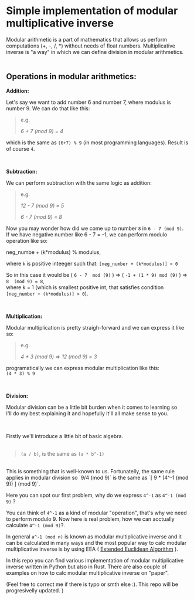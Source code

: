# Simple implementation of modular multiplicative inverse

Modular arithmetic is a part of mathematics that allows us perform computations (+, -, /, *) without needs of float numbers. Multiplicative inverse is "a way" in which we can define division in modular arithmetics.<br><br>

## Operations in modular arithmetics:

__Addition:__  

Let's say we want to add number 6 and number 7, where modulus is number 9. We can do that like this: 

> e.g.  
>
> _6 + 7 (mod 9) = 4_

which is the same as `(6+7) % 9` (in most programming languages). Result is of course `4`.

<br>

__Subtraction:__  

We can perform subtraction with the same logic as addition:

> e.g.  
>
> _12 - 7 (mod 9) = 5_
>
>_6 - 7 (mod 9) = 8_

Now you may wonder how did we come up to number `8` in  `6 - 7 (mod 9)`.   
If we have negative number like 6 - 7 = -1, we can perform modulo operation like so:    

neg_numbe + (k*modulus) % modulus,

where `k` is positive inteeger such that: `[neg_number + (k*modulus)] > 0`
<br>

So in this case it would be ( `6 - 7  mod (9)` )  =>  ( `-1 + (1 * 9) mod (9)` ) => `8  (mod 9) = 8`,   
where k = 1 (which is smallest positive int, that satisfies condition `[neg_number + (k*modulus)] > 0`).

<br>

__Multiplication:__

Modular multiplication is pretty straigh-forward and we can express it like so:  

> e.g.  
>
> _4 * 3 (mod 9)_ => _12 (mod 9) = 3_

programatically we can express modular multiplication like this:  
`(4 * 3) % 9`

<br>

__Division:__

Modular division can be a little bit burden when it comes to learning so  
I'll do my best explaining it and hopefully it'll all make sense to you.  
  
<br>

Firstly we'll introduce a little bit of basic algebra.  
<br>
> `(a / b)`, is the same as `(a * b^-1)`

<br>
This is something that is well-known to us. Fortunatelly, the same rule applies  
in modular division so `9/4 (mod 9)` is the same as `[ 9 * (4^-1 (mod 9)) ] (mod 9)`.  
  

 Here you can spot our first problem, why do we express `4^-1` as `4^-1 (mod 9)` ?   

 You can think of `4^-1` as a kind of modular "operation", that's why we need to perform modulo 9. Now here is real problem,  how we can acctually calculate `4^-1 (mod 9)`?.  

 In general `a^-1 (mod n)` is known as modular multiplicative inverse and it can be calculated in many ways and the most popular way to calc modular multiplicative inverse is by using EEA ( [Extended Euclidean Algorithm](https://en.wikipedia.org/wiki/Extended_Euclidean_algorithm) ).  

 In this repo you can find various implementation of modular multiplicative inverse written in Python but also in Rust. There are also couple of examples on how to calc modular multiplicative inverse on "paper".

 (Feel free to correct me if there is typo or smth else :). This repo will be progresivelly updated. )

